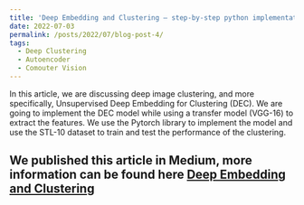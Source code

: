 ```yaml
---
title: 'Deep Embedding and Clustering — step-by-step python implementation'
date: 2022-07-03
permalink: /posts/2022/07/blog-post-4/
tags:
  - Deep Clustering
  - Autoencoder
  - Comouter Vision
---
```


In this article, we are discussing deep image clustering, and more specifically, Unsupervised Deep Embedding for Clustering (DEC). We are going to implement the DEC model while using a transfer model (VGG-16) to extract the features. We use the Pytorch library to implement the model and use the STL-10 dataset to train and test the performance of the clustering.

We published this article in Medium, more information can be found here <a href=" https://naserian-elahe.medium.com/deep-embedding-and-clustering-an-step-by-step-python-implementation-bd2c9d51c80f/" target="_blank" rel="noopener noreferrer">Deep Embedding and Clustering</a>
------


